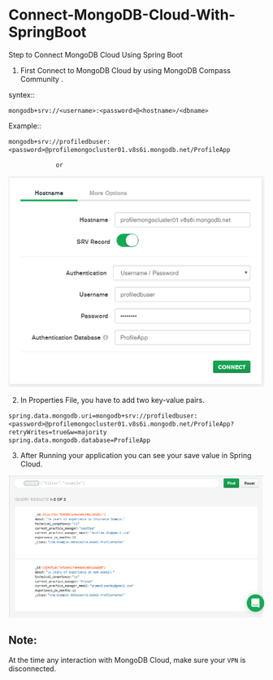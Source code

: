 # Connect-MongoDB-Cloud-With-SpringBoot

Step to Connect MongoDB Cloud Using Spring Boot

1. First Connect to MongoDB Cloud by using MongoDB Compass Community .

syntex::
```
mongodb+srv://<username>:<password>@<hostname>/<dbname>
```
Example::
```
mongodb+srv://profiledbuser:<password>@profilemongocluster01.v8s6i.mongodb.net/ProfileApp
```

                 or
   

![](images/ConnectionToMongoDBCloud.PNG)

2. In Properties File, you have to add two key-value pairs.

```
spring.data.mongodb.uri=mongodb+srv://profiledbuser:<password>@profilemongocluster01.v8s6i.mongodb.net/ProfileApp?retryWrites=true&w=majority
spring.data.mongodb.database=ProfileApp
```

3. After Running your application you can see your save value in Spring Cloud.

![](images/MongoClusterCollections.PNG)

## Note: 

At the time any interaction with MongoDB Cloud, make sure your `VPN` is disconnected.
